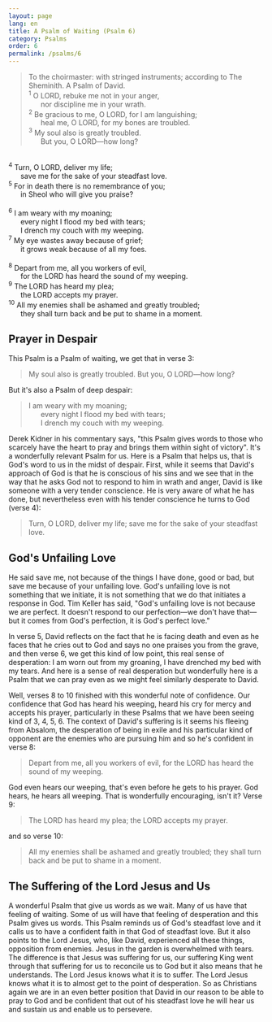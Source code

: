 ```yaml
---
layout: page
lang: en
title: A Psalm of Waiting (Psalm 6)
category: Psalms
order: 6
permalink: /psalms/6
---
```


> To the choirmaster: with stringed instruments; according to The Sheminith. A Psalm of David.<br />
<sup>1</sup> O LORD, rebuke me not in your anger,<br />
&nbsp;&nbsp;&nbsp;&nbsp;&nbsp;&nbsp;nor discipline me in your wrath.<br />
<sup>2</sup> Be gracious to me, O LORD, for I am languishing;<br />
&nbsp;&nbsp;&nbsp;&nbsp;&nbsp;&nbsp;heal me, O LORD, for my bones are troubled.<br />
<sup>3</sup> My soul also is greatly troubled.<br />
&nbsp;&nbsp;&nbsp;&nbsp;&nbsp;&nbsp;But you, O LORD—how long?<br />
<br />
<sup>4</sup> Turn, O LORD, deliver my life;<br />
&nbsp;&nbsp;&nbsp;&nbsp;&nbsp;&nbsp;save me for the sake of your steadfast love.<br />
<sup>5</sup> For in death there is no remembrance of you;<br />
&nbsp;&nbsp;&nbsp;&nbsp;&nbsp;&nbsp;in Sheol who will give you praise?<br />
<br />
<sup>6</sup> I am weary with my moaning;<br />
&nbsp;&nbsp;&nbsp;&nbsp;&nbsp;&nbsp;every night I flood my bed with tears;<br />
&nbsp;&nbsp;&nbsp;&nbsp;&nbsp;&nbsp;I drench my couch with my weeping.<br />
<sup>7</sup> My eye wastes away because of grief;<br />
&nbsp;&nbsp;&nbsp;&nbsp;&nbsp;&nbsp;it grows weak because of all my foes.<br />
<br />
<sup>8</sup> Depart from me, all you workers of evil,<br />
&nbsp;&nbsp;&nbsp;&nbsp;&nbsp;&nbsp;for the LORD has heard the sound of my weeping.<br />
<sup>9</sup> The LORD has heard my plea;<br />
&nbsp;&nbsp;&nbsp;&nbsp;&nbsp;&nbsp;the LORD accepts my prayer.<br />
<sup>10</sup> All my enemies shall be ashamed and greatly troubled;<br />
&nbsp;&nbsp;&nbsp;&nbsp;&nbsp;&nbsp;they shall turn back and be put to shame in a moment.

## Prayer in Despair

This Psalm is a Psalm of waiting, we get that in verse 3:
>My soul also is greatly troubled. But you, O LORD—how long?

But it's also a Psalm of deep despair:
> I am weary with my moaning;<br />
&nbsp;&nbsp;&nbsp;&nbsp;&nbsp;&nbsp;every night I flood my bed with tears;<br />
&nbsp;&nbsp;&nbsp;&nbsp;&nbsp;&nbsp;I drench my couch with my weeping.

Derek Kidner in his commentary says, "this Psalm gives words to those who scarcely have the heart to pray and brings them within sight of victory". It's a wonderfully relevant Psalm for us. Here is a Psalm that helps us, that is God's word to us in the midst of despair. First, while it seems that David's approach of God is that he is conscious of his sins and we see that in the way that he asks God not to respond to him in wrath and anger, David is like someone with a very tender conscience. He is very aware of what he has done, but nevertheless even with his tender conscience he turns to God (verse 4):
> Turn, O LORD, deliver my life; save me for the sake of your steadfast love.

## God's Unfailing Love

He said save me, not because of the things I have done, good or bad, but save me because of your unfailing love. God's unfailing love is not something that we initiate, it is not something that we do that initiates a response in God. Tim Keller has said, "God's unfailing love is not because we are perfect. It doesn't respond to our perfection&mdash;we don't have that&mdash;but it comes from God's perfection, it is God's perfect love."

In verse 5, David reflects on the fact that he is facing death and even as he faces that he cries out to God and says no one praises you from the grave, and then verse 6, we get this kind of low point, this real sense of desperation: I am worn out from my groaning, I have drenched my bed with my tears. And here is a sense of real desperation but wonderfully here is a Psalm that we can pray even as we might feel similarly desperate to David.

Well, verses 8 to 10 finished with this wonderful note of confidence. Our confidence that God has heard his weeping, heard his cry for mercy and accepts his prayer, particularly in these Psalms that we have been seeing kind of 3, 4, 5, 6. The context of David's suffering is it seems his fleeing from Absalom, the desperation of being in exile and his particular kind of opponent are the enemies who are pursuing him and so he's confident in verse 8:
> Depart from me, all you workers of evil, for the LORD has heard the sound of my weeping.

God even hears our weeping, that's even before he gets to his prayer. God hears, he hears all weeping. That is wonderfully encouraging, isn't it? Verse 9:
> The LORD has heard my plea; the LORD accepts my prayer.

and so verse 10:
> All my enemies shall be ashamed and greatly troubled; they shall turn back and be put to shame in a moment.

## The Suffering of the Lord Jesus and Us

A wonderful Psalm that give us words as we wait. Many of us have that feeling of waiting. Some of us will have that feeling of desperation and this Psalm gives us words. This Psalm reminds us of God's steadfast love and it calls us to have a confident faith in that God of steadfast love. But it also points to the Lord Jesus, who, like David, experienced all these things, opposition from enemies. Jesus in the garden is overwhelmed with tears. The difference is that Jesus was suffering for us, our suffering King went through that suffering for us to reconcile us to God but it also means that he understands. The Lord Jesus knows what it is to suffer. The Lord Jesus knows what it is to almost get to the point of desperation. So as Christians again we are in an even better position that David in our reason to be able to pray to God and be confident that out of his steadfast love he will hear us and sustain us and enable us to persevere.

